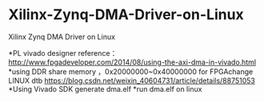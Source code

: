 # Xilinx-Zynq-DMA-Driver-on-Linux
Xilinx Zynq DMA Driver on Linux

*PL vivado designer reference：http://www.fpgadeveloper.com/2014/08/using-the-axi-dma-in-vivado.html
*using DDR share memory ，0x20000000~0x40000000 for FPGAchange LINUX dtb https://blog.csdn.net/weixin_40604731/article/details/88751053
*Using Vivado SDK generate dma.elf
*run dma.elf on linux
